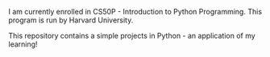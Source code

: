 I am currently enrolled in CS50P - Introduction to Python Programming. This program is run by Harvard University.

This repository contains a simple projects in Python - an application of my learning!
